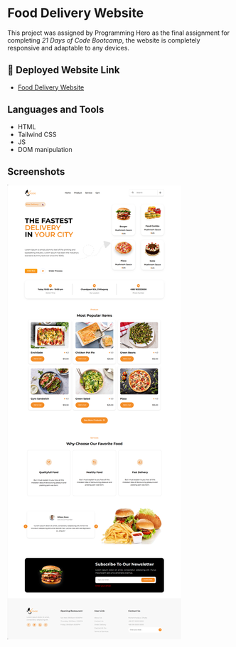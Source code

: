 
# Food Delivery Website

This project was assigned by Programming Hero as the final assignment for completing _21 Days of Code Bootcamp_, the website is completely responsive and adaptable to any devices.




## 🔗 Deployed Website Link
- [Food Delivery Website](https://afia45.github.io/21-days-of-Code---ASSIGNMENT-2--AFIA/)



## Languages and Tools
- HTML
- Tailwind CSS
- JS
- DOM manipulation
## Screenshots

![Screenshot](/img/ss.png)

